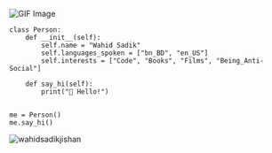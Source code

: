 ![GIF Image](https://media.giphy.com/media/9B8wYztAoe1zO/source.gif)

```
class Person:
    def __init__(self):
        self.name = "Wahid Sadik"
        self.languages_spoken = ["bn_BD", "en_US"]
        self.interests = ["Code", "Books", "Films", "Being_Anti-Social"]
    
    def say_hi(self):
        print("👋 Hello!")


me = Person()
me.say_hi()

```
<p align="left"> <img src="https://komarev.com/ghpvc/?username=wahidsadikjishan&label=Profile%20views&color=0e75b6&style=flat" alt="wahidsadikjishan" /> </p>
